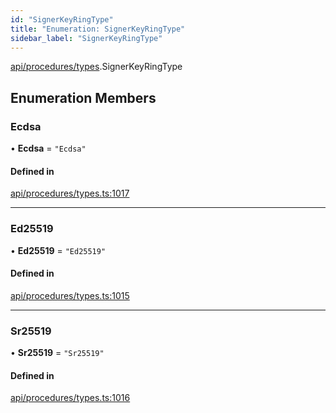 ```yaml
---
id: "SignerKeyRingType"
title: "Enumeration: SignerKeyRingType"
sidebar_label: "SignerKeyRingType"
---
```


[api/procedures/types](../../../../../modules/API/Procedures/Types/Types.md).SignerKeyRingType

## Enumeration Members

### Ecdsa

• **Ecdsa** = ``"Ecdsa"``

#### Defined in

[api/procedures/types.ts:1017](https://github.com/PolymeshAssociation/polymesh-sdk/blob/8a9158669/src/api/procedures/types.ts#L1017)

___

### Ed25519

• **Ed25519** = ``"Ed25519"``

#### Defined in

[api/procedures/types.ts:1015](https://github.com/PolymeshAssociation/polymesh-sdk/blob/8a9158669/src/api/procedures/types.ts#L1015)

___

### Sr25519

• **Sr25519** = ``"Sr25519"``

#### Defined in

[api/procedures/types.ts:1016](https://github.com/PolymeshAssociation/polymesh-sdk/blob/8a9158669/src/api/procedures/types.ts#L1016)
